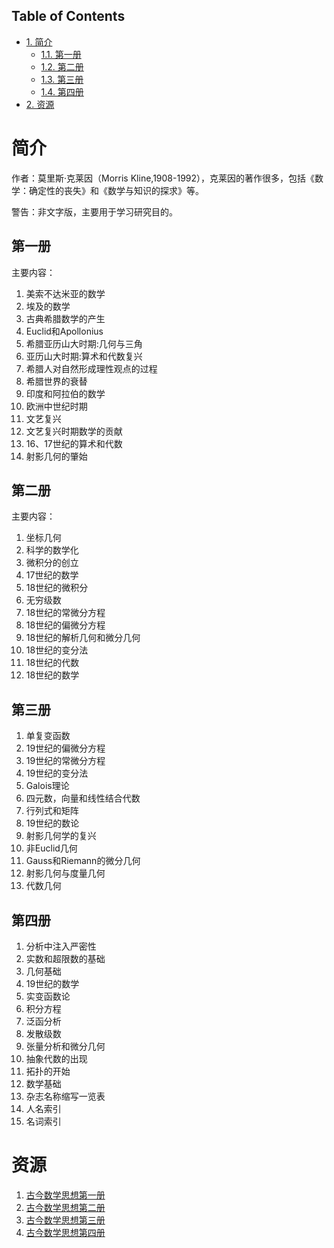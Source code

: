 <nav id="table-of-contents">
<h2>Table of Contents</h2>
<div id="text-table-of-contents">
<ul>
<li><a href="#orgheadline5">1. 简介</a>
<ul>
<li><a href="#orgheadline1">1.1. 第一册</a></li>
<li><a href="#orgheadline2">1.2. 第二册</a></li>
<li><a href="#orgheadline3">1.3. 第三册</a></li>
<li><a href="#orgheadline4">1.4. 第四册</a></li>
</ul>
</li>
<li><a href="#orgheadline6">2. 资源</a></li>
</ul>
</div>
</nav>


# 简介<a id="orgheadline5"></a>

作者：莫里斯·克莱因（Morris Kline,1908-1992），克莱因的著作很多，包括《数学：确定性的丧失》和《数学与知识的探求》等。

警告：非文字版，主要用于学习研究目的。

## 第一册<a id="orgheadline1"></a>

主要内容：

1.  美索不达米亚的数学
2.  埃及的数学
3.  古典希腊数学的产生
4.  Euclid和Apollonius
5.  希腊亚历山大时期:几何与三角
6.  亚历山大时期:算术和代数复兴
7.  希腊人对自然形成理性观点的过程
8.  希腊世界的衰替
9.  印度和阿拉伯的数学
10. 欧洲中世纪时期
11. 文艺复兴
12. 文艺复兴时期数学的贡献
13. 16、17世纪的算术和代数
14. 射影几何的肇始

## 第二册<a id="orgheadline2"></a>

主要内容：

<ol>
<li>坐标几何</li>
<li>科学的数学化</li>
<li>微积分的创立</li>
<li>17世纪的数学</li>
<li>18世纪的微积分</li>
<li>无穷级数</li>
<li>18世纪的常微分方程</li>
<li>18世纪的偏微分方程</li>
<li>18世纪的解析几何和微分几何</li>
<li>18世纪的变分法</li>
<li>18世纪的代数</li>
<li>18世纪的数学</li>
</ol>

## 第三册<a id="orgheadline3"></a>

<ol>
<li>单复变函数</li>
<li>19世纪的偏微分方程</li>
<li>19世纪的常微分方程</li>
<li>19世纪的变分法</li>
<li>Galois理论</li>
<li>四元数，向量和线性结合代数</li>
<li>行列式和矩阵</li>
<li>19世纪的数论</li>
<li>射影几何学的复兴</li>
<li>非Euclid几何</li>
<li>Gauss和Riemann的微分几何</li>
<li>射影几何与度量几何</li>
<li>代数几何</li>
</ol>

## 第四册<a id="orgheadline4"></a>

<ol>
<li>分析中注入严密性</li>
<li>实数和超限数的基础</li>
<li>几何基础</li>
<li>19世纪的数学</li>
<li>实变函数论</li>
<li>积分方程</li>
<li>泛函分析</li>
<li>发散级数</li>
<li>张量分析和微分几何</li>
<li>抽象代数的出现</li>
<li>拓扑的开始</li>
<li>数学基础</li>
<li>杂志名称缩写一览表</li>
<li>人名索引</li>
<li>名词索引</li>
</ol>

# 资源<a id="orgheadline6"></a>

1.  [古今数学思想第一册](https://drive.google.com/open?id=0ByWxOeitx54PbVNZZjZkaXVyV28&authuser=0)
2.  [古今数学思想第二册](https://drive.google.com/open?id=0ByWxOeitx54PR1BiNzV3OHhCeW8&authuser=0)
3.  [古今数学思想第三册](https://drive.google.com/open?id=0ByWxOeitx54PZjE4WHlMUVlaMG8&authuser=0)
4.  [古今数学思想第四册](https://drive.google.com/open?id=0ByWxOeitx54PSWtPTHlWRXBNVjA&authuser=0)